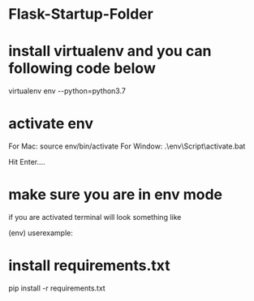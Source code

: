 # Flask-Startup-Folder

# install virtualenv and you can following code below
virtualenv env --python=python3.7


# activate env
For Mac: source env/bin/activate
For Window: .\env\Script\activate.bat

Hit Enter....

# make sure you are in env mode
if you are activated terminal will look something like 

(env) userexample:

# install requirements.txt
pip install -r requirements.txt



